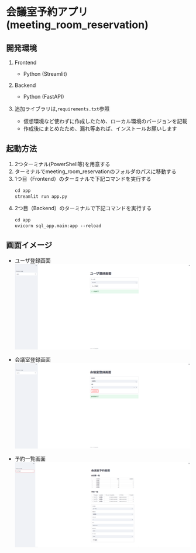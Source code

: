 # 会議室予約アプリ(meeting_room_reservation)

## 開発環境
1. Frontend
    - Python (Streamlit)

2. Backend 
    - Python (FastAPI)

3. 追加ライブラリは,`requirements.txt`参照
    - 仮想環境など使わずに作成したため、ローカル環境のバージョンを記載
    - 作成後にまとめたため、漏れ等あれば、インストールお願いします
    
## 起動方法
1. 2つターミナル(PowerShell等)を用意する
2. ターミナルでmeeting_room_reservationのフォルダのパスに移動する
3. 1つ目（Frontend）のターミナルで下記コマンドを実行する
    ```
    cd app
    streamlit run app.py
    ```
4. 2つ目（Backend）のターミナルで下記コマンドを実行する
    ```
    cd app
    uvicorn sql_app.main:app --reload
    ```

## 画面イメージ
- ユーザ登録画面
![ユーザ登録画面](/image/user_image.png)

- 会議室登録画面
![会議室登録画面](/image/room_image.png)

- 予約一覧画面
![予約一覧画面](/image/booking_image.png)
